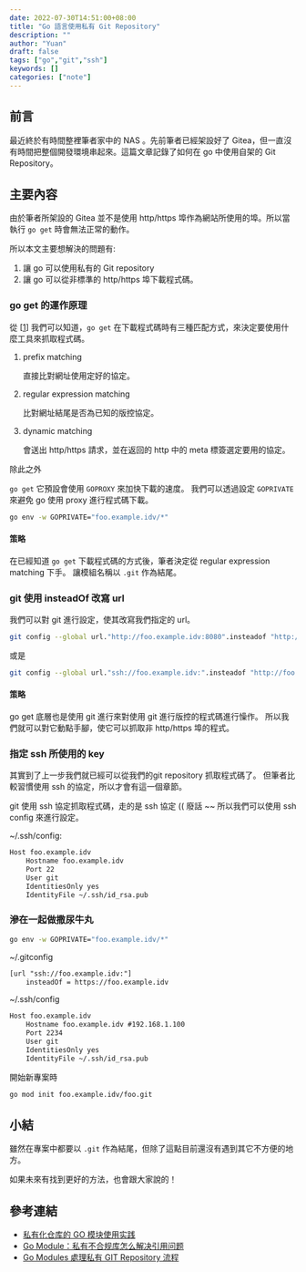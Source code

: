 ```yaml
---
date: 2022-07-30T14:51:00+08:00
title: "Go 語言使用私有 Git Repository"
description: ""
author: "Yuan"
draft: false
tags: ["go","git","ssh"]
keywords: []
categories: ["note"]
---
```


## 前言

最近終於有時間整裡筆者家中的 NAS 。先前筆者已經架設好了 Gitea，但一直沒有時間把整個開發環境串起來。這篇文章記錄了如何在 go 中使用自架的 Git Repository。
<!--more-->

## 主要內容

由於筆者所架設的 Gitea 並不是使用 http/https 埠作為網站所使用的埠。所以當執行 `go get` 時會無法正常的動作。

所以本文主要想解決的問題有:

1. 讓 go 可以使用私有的 Git repository
2. 讓 go 可以從非標準的 http/https 埠下載程式碼。

### go get 的運作原理

從 [[1]] 我們可以知道，`go get`  在下載程式碼時有三種匹配方式，來決定要使用什麼工具來抓取程式碼。

1. prefix matching
	
	直接比對網址使用定好的協定。
2. regular expression matching
	
	比對網址結尾是否為已知的版控協定。
3. dynamic matching

	會送出 http/https 請求，並在返回的 http 中的 meta 標簽選定要用的協定。

除此之外

`go get` 它預設會使用 `GOPROXY` 來加快下載的速度。
我們可以透過設定 `GOPRIVATE` 來避免 go 使用 proxy 進行程式碼下載。

```bash
go env -w GOPRIVATE="foo.example.idv/*"
```

#### 策略

在已經知道 `go get` 下載程式碼的方式後，筆者決定從 regular expression matching 下手。 
讓模組名稱以 `.git` 作為結尾。

### git 使用 insteadOf 改寫 url

我們可以對 git 進行設定，使其改寫我們指定的 url。

```bash
git config --global url."http://foo.example.idv:8080".insteadof "http://foo.example.idv"
```

或是

```bash
git config --global url."ssh://foo.example.idv:".insteadof "http://foo.example.idv"
```

#### 策略

go get 底層也是使用 git 進行來對使用 git 進行版控的程式碼進行懆作。
所以我們就可以對它動點手腳，使它可以抓取非 http/https 埠的程式。

### 指定 ssh 所使用的 key

其實到了上一步我們就已經可以從我們的git repository 抓取程式碼了。
但筆者比較習慣使用 ssh 的協定，所以才會有這一個章節。

git 使用 ssh 協定抓取程式碼，走的是 ssh 協定 (( 廢話 ~~
所以我們可以使用 ssh config 來進行設定。

~/.ssh/config:

```txt
Host foo.example.idv
    Hostname foo.example.idv
    Port 22
    User git
    IdentitiesOnly yes
    IdentityFile ~/.ssh/id_rsa.pub
``` 

### 滲在一起做撒尿牛丸

```bash
go env -w GOPRIVATE="foo.example.idv/*"
```

~/.gitconfig

```txt
[url "ssh://foo.example.idv:"]
    insteadOf = https://foo.example.idv
```

~/.ssh/config

```txt
Host foo.example.idv
    Hostname foo.example.idv #192.168.1.100
    Port 2234
    User git
    IdentitiesOnly yes
    IdentityFile ~/.ssh/id_rsa.pub
```

開始新專案時

```bash
go mod init foo.example.idv/foo.git
```

## 小結

雖然在專案中都要以 `.git` 作為結尾，但除了這點目前還沒有遇到其它不方便的地方。

如果未來有找到更好的方法，也會跟大家說的！ 

## 參考連結

- [私有化仓库的 GO 模块使用实践][1]
- [Go Module：私有不合规库怎么解决引用问题][2]
- [Go Modules 處理私有 GIT Repository 流程][3]

[1]:https://studygolang.com/articles/35235
[2]:https://developer.51cto.com/article/682237.html
[3]:https://blog.wu-boy.com/2020/03/read-private-module-in-golang/
